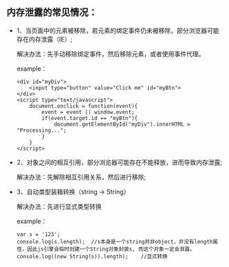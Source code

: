 ## 内存泄露的常见情况：

* 1、当页面中的元素被移除，若元素的绑定事件仍未被移除，部分浏览器可能存在内存泄露（IE）;  

    解决办法：先手动移除绑定事件，然后移除元素，或者使用事件代理。  

    example：  
    
    ```
    <div id="myDiv">
        <input type="button" value="Click me" id="myBtn">
    </div>
    <script type="text/javascript">
        document.onclick = function(event){
            event = event || window.event;
            if(event.target.id == "myBtn"){
                document.getElementById("myDiv").innerHTML = "Processing...";
            }
        }
    </script>
    ```

* 2、对象之间的相互引用，部分浏览器可能存在不能释放，进而导致内存泄露;  
  
    解决办法：先解除相互引用关系，然后进行移除;

* 3、自动类型装箱转换（string -> String）  

    解决办法：先进行显式类型转换  
    
    example：  
    
    ```
    var s = '123';
    console.log(s.length);  //s本身是一个string并非object，并没有length属性，因此js引擎会临时创建一个String对象封装s, 而这个对象一定会泄露。
    console.log((new String(s)).length);    //显式转换
    ```
